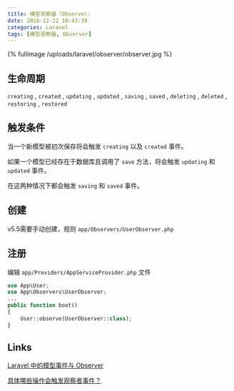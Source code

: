 ```yaml
---
title: 模型观察器『Observer』
date: 2018-12-22 10:43:39
categories: Laravel
tags: [模型观察器, Observer]
---
```


{% fullimage /uploads/laravel/observer/observer.jpg  %}

<!-- more -->

## 生命周期

`creating` , `created` , `updating` , `updated` , `saving` , `saved` , `deleting` , `deleted` , `restoring` , `restored`

## 触发条件

当一个新模型被初次保存将会触发 `creating` 以及 `created` 事件。

如果一个模型已经存在于数据库且调用了 `save` 方法，将会触发 `updating` 和 `updated` 事件。

在这两种情况下都会触发 `saving` 和 `saved` 事件。

## 创建

v5.5需要手动创建，规则 `app/Observers/UserObserver.php`

## 注册

编辑 `app/Providers/AppServiceProvider.php` 文件

```php
use App\User;
use App\Observers\UserObserver;
...
public function boot()
{
    User::observe(UserObserver::class);
}
```

## Links
[Laravel 中的模型事件与 Observer](https://laravel-china.org/articles/6657/model-events-and-observer-in-laravel)

[具体哪些操作会触发观察者事件？](https://laravel-china.org/topics/18762)
